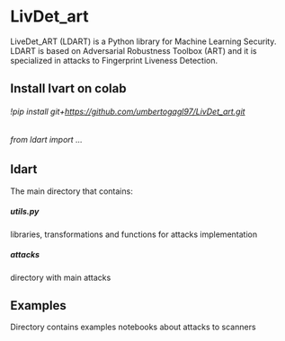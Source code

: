 # LivDet_art
LiveDet_ART (LDART) is a Python library for Machine Learning Security.
LDART is based on Adversarial Robustness Toolbox (ART) and it is specialized in attacks to Fingerprint Liveness Detection.

## Install lvart on colab
###### !pip install git+https://github.com/umbertogagl97/LivDet_art.git
###### from ldart import ...

## ldart
The main directory that contains:
##### utils.py
libraries, transformations and functions for attacks implementation
##### attacks
directory with main attacks

## Examples
Directory contains examples notebooks about attacks to scanners
